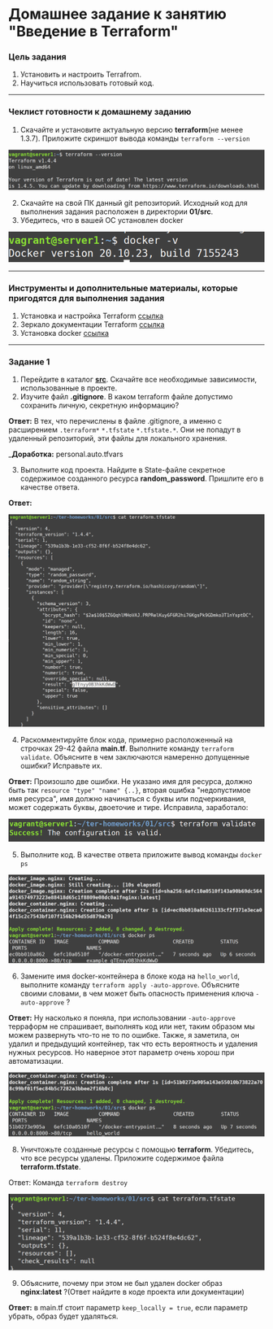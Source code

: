 # Домашнее задание к занятию "Введение в Terraform"

### Цель задания

1. Установить и настроить Terrafrom.
2. Научиться использовать готовый код.

------

### Чеклист готовности к домашнему заданию

1. Скачайте и установите актуальную версию **terraform**(не менее 1.3.7). Приложите скриншот вывода команды ```terraform --version```

<img alt="img.png" src="img.png"/>

2. Скачайте на свой ПК данный git репозиторий. Исходный код для выполнения задания расположен в директории **01/src**.
3. Убедитесь, что в вашей ОС установлен docker

<img alt="img_2.png" src="img_2.png"/>

------

### Инструменты и дополнительные материалы, которые пригодятся для выполнения задания

1. Установка и настройка Terraform  [ссылка](https://cloud.yandex.ru/docs/tutorials/infrastructure-management/terraform-quickstart#from-yc-mirror)
2. Зеркало документации Terraform  [ссылка](https://registry.tfpla.net/browse/providers) 
3. Установка docker [ссылка](https://docs.docker.com/engine/install/ubuntu/) 
------

### Задание 1

1. Перейдите в каталог [**src**](https://github.com/netology-code/ter-homeworks/tree/main/01/src). Скачайте все необходимые зависимости, использованные в проекте. 
2. Изучите файл **.gitignore**. В каком terraform файле допустимо сохранить личную, секретную информацию?

**Ответ:** В тех, что перечислены в файле .gitignore, а именно с расширением `.terraform*` `*.tfstate` `*.tfstate.*`. Они не попадут в удаленный репозиторий, эти файлы для локального хранения. 

_**Доработка:** personal.auto.tfvars

3. Выполните код проекта. Найдите  в State-файле секретное содержимое созданного ресурса **random_password**. Пришлите его в качестве ответа.

**Ответ:** 

<img alt="img_1.png" src="img_1.png"/>

4. Раскомментируйте блок кода, примерно расположенный на строчках 29-42 файла **main.tf**.
Выполните команду ```terraform validate```. Объясните в чем заключаются намеренно допущенные ошибки? Исправьте их.

**Ответ:** Произошло две ошибки. Не указано имя для ресурса, должно быть так `resource "type" "name" {..}`, вторая ошибка "недопустимое имя ресурса", имя должно начинаться с буквы или подчеркивания, может содержать буквы, двоеточие и тире. Исправила, заработало:

<img alt="img_3.png" src="img_3.png"/>

5. Выполните код. В качестве ответа приложите вывод команды ```docker ps```

<img alt="img_4.png" src="img_4.png"/>

6. Замените имя docker-контейнера в блоке кода на ```hello_world```, выполните команду ```terraform apply -auto-approve```.
Объясните своими словами, в чем может быть опасность применения ключа  ```-auto-approve``` ? 

**Ответ:** Ну насколько я поняла, при использовании `-auto-approve` терраформ не спрашивает, выполнять код или нет, таким образом мы можем развернуть что-то не то по ошибке. Также, я заметила, он удалил и предыдущий контейнер, так что есть вероятность и удаления нужных ресурсов. Но наверное этот параметр очень хорош при автоматизации.

<img alt="img_5.png" src="img_5.png"/>

8. Уничтожьте созданные ресурсы с помощью **terraform**. Убедитесь, что все ресурсы удалены. Приложите содержимое файла **terraform.tfstate**.

Ответ: Команда `terraform destroy`

<img alt="img_6.png" src="img_6.png"/>

9. Объясните, почему при этом не был удален docker образ **nginx:latest** ?(Ответ найдите в коде проекта или документации)

**Ответ:** в main.tf стоит параметр `keep_locally = true`, если параметр убрать, образ будет удаляться.


